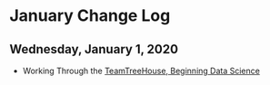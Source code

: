 # January Change Log


## Wednesday, January 1, 2020

- Working Through the [TeamTreeHouse, Beginning Data Science](https://teamtreehouse.com/tracks/beginning-data-science)
